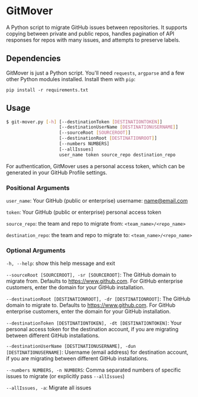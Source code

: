 # GitMover
A Python script to migrate GitHub issues between repositories. It supports copying between private and public repos, handles pagination of API responses for repos with many issues, and attempts to preserve labels.

## Dependencies
GitMover is just a Python script. You'll need `requests`, `argparse` and a few
other Python modules installed. Install them with `pip`:

```
pip install -r requirements.txt
```

## Usage
```bash
$ git-mover.py [-h] [--destinationToken [DESTINATIONTOKEN]]
                    [--destinationUserName [DESTINATIONUSERNAME]]
                    [--sourceRoot [SOURCEROOT]]
                    [--destinationRoot [DESTINATIONROOT]]
                    [--numbers NUMBERS]
                    [--allIssues]
                    user_name token source_repo destination_repo
```

For authentication, GitMover uses a personal access token, which can be generated in your GitHub Profile settings.

### Positional Arguments
  `user_name`: Your GitHub (public or enterprise) username: name@email.com

  `token`: Your GitHub (public or enterprise) personal access token

  `source_repo`: the team and repo to migrate from: `<team_name>/<repo_name>`

  `destination_repo`: the team and repo to migrate to: `<team_name>/<repo_name>`

### Optional Arguments
  `-h, --help`: show this help message and exit

  `--sourceRoot [SOURCEROOT], -sr [SOURCEROOT]`: The GitHub domain to migrate from. Defaults to https://www.github.com. For GitHub enterprise customers, enter the domain for your GitHub installation.

  `--destinationRoot [DESTINATIONROOT], -dr [DESTINATIONROOT]`: The GitHub domain to migrate to. Defaults to https://www.github.com. For GitHub enterprise customers, enter the domain for your GitHub installation.

  `--destinationToken [DESTINATIONTOKEN], -dt [DESTINATIONTOKEN]`: Your personal access token for the destination account, if you are migrating between different GitHub installations.

  `--destinationUserName [DESTINATIONUSERNAME], -dun [DESTINATIONUSERNAME]`: Username (email address) for destination account, if you are migrating between different GitHub installations.

  `--numbers NUMBERS, -n NUMBERS`:  Comma separated numbers of specific issues to migrate (or explicitly pass `--allIssues`)

  `--allIssues, -a`: Migrate all issues
